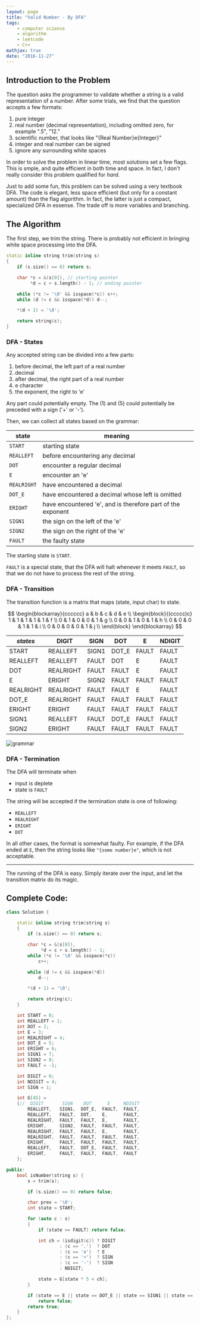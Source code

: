```yaml
---
layout: page
title: "Valid Number - By DFA"
tags:
    - computer science
    - algorithm
    - leetcode
    - C++
mathjax: true
date: "2016-11-27"
---
```


## Introduction to the Problem

The question asks the programmer to validate whether a string is a valid representation of a number. After some trials, we find that the question accepts a few formats:

1. pure integer
2. real number (decimal representation), including omitted zero, for example ".5", "12."
3. scientific number, that looks like "{Real Number}e{Integer}"
4. integer and real number can be signed
5. ignore any surrounding white spaces

In order to solve the problem in linear time, most solutions set a few flags. This is smple, and quite efficient in both time and space. In fact, I don't really consider this problem qualified for _hard_.

Just to add some fun, this problem can be solved using a very textbook DFA. The code is elegant, less space efficient (but only for a constant amount) than the flag algorithm. In fact, the latter is just a compact, specialized DFA in essense. The trade off is more variables and branching.

## The Algorithm

The first step, we trim the string. There is probably not efficient in bringing white space processing into the DFA.


```cpp
static inline string trim(string s)
{
    if (s.size() == 0) return s;

    char *c = &(s[0]), // starting pointer
         *d = c + s.length() - 1; // ending pointer

    while (*c != '\0' && isspace(*c)) c++;
    while (d != c && isspace(*d)) d--;

    *(d + 1) = '\0';

    return string(c);
}
```

### DFA - States

Any accepted string can be divided into a few parts:

1. before decimal, the left part of a real number
2. decimal
3. after decimal, the right part of a real number
4. e character
5. the exponent, the right to 'e'

Any part could potentially empty. The (1) and (5) could potentially be preceded with a sign ('+' or '-').

Then, we can collect all states based on the grammar:

| state | meaning|
|------|--------|
|`START` | starting state |
|`REALLEFT` | before encountering any decimal |
|`DOT` | encounter a regular decimal |
|`E` | encounter an 'e'|
|`REALRIGHT` | have encountered a decimal|
|`DOT_E` | have encountered a decimal whose left is omitted|
|`ERIGHT` | have encountered 'e', and is therefore part of the exponent|
|`SIGN1` | the sign on the left of the 'e'|
|`SIGN2` | the sign on the right of the 'e'|
|`FAULT` | the faulty state |

The starting state is `START`.

`FAULT` is a special state, that the DFA will halt whenever it meets `FAULT`, so that we do not have to process the rest of the string.

### DFA - Transition

The transition function is a matrix that maps (state, input char) to state.

$$
\begin{blockarray}{cccccc}
a & b & c & d & e \\
\begin{block}{(ccccc)c}
  1 & 1 & 1 & 1 & 1 & f \\
  0 & 1 & 0 & 0 & 1 & g \\
  0 & 0 & 1 & 0 & 1 & h \\
  0 & 0 & 0 & 1 & 1 & i \\
  0 & 0 & 0 & 0 & 1 & j \\
\end{block}
\end{blockarray}
$$

| _states_  | DIGIT     | SIGN  | DOT   | E     | NDIGIT |
|-----------|-----------|-------|-------|-------|--------|
| START     | REALLEFT  | SIGN1 | DOT_E | FAULT | FAULT  |
| REALLEFT  | REALLEFT  | FAULT | DOT   | E     | FAULT  |
| DOT       | REALRIGHT | FAULT | FAULT | E     | FAULT  |
| E         | ERIGHT    | SIGN2 | FAULT | FAULT | FAULT  |
| REALRIGHT | REALRIGHT | FAULT | FAULT | E     | FAULT  |
| DOT_E     | REALRIGHT | FAULT | FAULT | FAULT | FAULT  |
| ERIGHT    | ERIGHT    | FAULT | FAULT | FAULT | FAULT  |
| SIGN1     | REALLEFT  | FAULT | DOT_E | FAULT | FAULT  |
| SIGN2     | ERIGHT    | FAULT | FAULT | FAULT | FAULT  |

![grammar](/images/valid_number_dfa.svg)

### DFA - Termination

The DFA will terminate when

- input is deplete
- state is `FAULT`

The string will be accepted if the termination state is one of following:

- `REALLEFT`
- `REALRIGHT`
- `ERIGHT`
- `DOT`

In all other cases, the format is somewhat faulty. For example, if the DFA ended at `E`, then the string looks like `"{some number}e"`, which is not acceptable.

---

The running of the DFA is easy. Simply iterate over the input, and let the transition matrix do its magic.



## Complete Code:

```cpp
class Solution {

    static inline string trim(string s)
    {
        if (s.size() == 0) return s;

        char *c = &(s[0]),
             *d = c + s.length() - 1;
        while (*c != '\0' && isspace(*c))
            c++;

        while (d != c && isspace(*d))
            d--;

        *(d + 1) = '\0';

        return string(c);
    }

    int START = 0;
    int REALLEFT = 1;
    int DOT = 2;
    int E = 3;
    int REALRIGHT = 4;
    int DOT_E = 5;
    int ERIGHT = 6;
    int SIGN1 = 7;
    int SIGN2 = 8;
    int FAULT = -1;

    int DIGIT = 0;
    int NDIGIT = 4;
    int SIGN = 1;

    int G[45] =
    {//  DIGIT       SIGN    DOT      E     NDIGIT
        REALLEFT,   SIGN1,  DOT_E,  FAULT,  FAULT,
        REALLEFT,   FAULT,  DOT,    E,      FAULT,
        REALRIGHT,  FAULT,  FAULT,  E,      FAULT,
        ERIGHT,     SIGN2,  FAULT,  FAULT,  FAULT,
        REALRIGHT,  FAULT,  FAULT,  E,      FAULT,
        REALRIGHT,  FAULT,  FAULT,  FAULT,  FAULT,
        ERIGHT,     FAULT,  FAULT,  FAULT,  FAULT,
        REALLEFT,   FAULT,  DOT_E,  FAULT,  FAULT,
        ERIGHT,     FAULT,  FAULT,  FAULT,  FAULT
    };

public:
    bool isNumber(string s) {
        s = trim(s);

        if (s.size() == 0) return false;

        char prev = '\0';
        int state = START;

        for (auto c : s)
        {
            if (state == FAULT) return false;

            int ch = (isdigit(c)) ? DIGIT
                    : (c == '.')  ? DOT
                    : (c == 'e')  ? E
                    : (c == '+')  ? SIGN
                    : (c == '-')  ? SIGN
                    : NDIGIT;

            state = G[state * 5 + ch];
        }

        if (state == E || state == DOT_E || state == SIGN1 || state == SIGN2 || state == START || state == FAULT)
            return false;
        return true;
    }
};
```